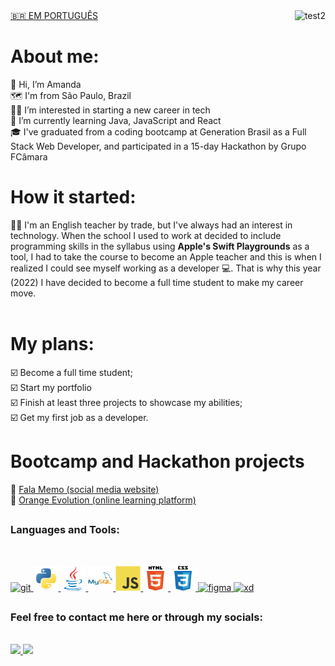 <img align="right" src="https://i.ibb.co/ZfHQX9x/test2.png" alt="test2" border="0">
<a href="https://github.com/amdfd/amdfd-ptbr/blob/main/README.md">🇧🇷 EM PORTUGUÊS</a>

<h1>About me:</h1>
👋 Hi, I’m Amanda <br>
🗺️ I'm from São Paulo, Brazil<br>
👩‍💻 I’m interested in starting a new career in tech <br>
🌱 I’m currently learning Java, JavaScript and React <br>
🎓 I've graduated from a coding bootcamp at Generation Brasil as a Full Stack Web Developer, and participated in a 15-day Hackathon by Grupo FCâmara <br>


<h1>How it started:</h1>
👩‍🏫 I'm an English teacher by trade, but I've always had an interest in technology. When the school I used to work at decided to include programming skills in the syllabus using <b>Apple's Swift Playgrounds</b> as a tool, I had to take the course to become an Apple teacher and this is when I realized I could see myself working as a developer 💻. That is why this year (2022) I have decided to become a full time student to make my career move.
<br><br>

<h1>My plans:</h1>
☑️ Become a full time student;<br>
☑️ Start my portfolio<br>
☑️ Finish at least three projects to showcase my abilities;<br>
☑️ Get my first job as a developer.<br>

<h1>Bootcamp and Hackathon projects</h1>
📣 <a href="https://github.com/FalaMemoGeneration">Fala Memo (social media website)  </a><br>
🍊 <a href="https://github.com/squad34-2022">Orange Evolution (online learning platform)  </a>

##
<h3 align="left">Languages and Tools:</h3><br>
<p align="left"> <a href="https://git-scm.com/" target="_blank" rel="noreferrer"> <img src="https://www.vectorlogo.zone/logos/git-scm/git-scm-icon.svg" alt="git" width="40" height="40"/> </a>
	<a href="https://www.python.org" target="_blank" rel="noreferrer"> <img src="https://raw.githubusercontent.com/devicons/devicon/master/icons/python/python-original.svg" alt="python" width="40" height="40"/> </a>
	<a href="https://www.java.com" target="_blank" rel="noreferrer"> <img src="https://raw.githubusercontent.com/devicons/devicon/master/icons/java/java-original.svg" alt="java" width="40" height="40"/> </a>
	<a href="https://www.mysql.com/" target="_blank" rel="noreferrer"> <img src="https://raw.githubusercontent.com/devicons/devicon/master/icons/mysql/mysql-original-wordmark.svg" alt="mysql" width="40" height="40"/> </a>
	<a href="https://developer.mozilla.org/en-US/docs/Web/JavaScript" target="_blank" rel="noreferrer"> <img src="https://raw.githubusercontent.com/devicons/devicon/master/icons/javascript/javascript-original.svg" alt="javascript" width="40" height="40"/> </a>
	<a href="https://www.w3.org/html/" target="_blank" rel="noreferrer"> <img src="https://raw.githubusercontent.com/devicons/devicon/master/icons/html5/html5-original-wordmark.svg" alt="html5" width="40" height="40"/> </a>
	<a href="https://www.w3schools.com/css/" target="_blank" rel="noreferrer"> <img src="https://raw.githubusercontent.com/devicons/devicon/master/icons/css3/css3-original-wordmark.svg" alt="css3" width="40" height="40"/> </a>
	<a href="https://www.figma.com/" target="_blank" rel="noreferrer"> <img src="https://www.vectorlogo.zone/logos/figma/figma-icon.svg" alt="figma" width="40" height="40"/> </a>
	<a href="https://www.adobe.com/products/xd.html" target="_blank" rel="noreferrer"> <img src="https://cdn.worldvectorlogo.com/logos/adobe-xd.svg" alt="xd" width="40" height="40"/> </a> </p>


##
<h3>Feel free to contact me here or through my socials:</h3>
<div><br>
  <a href="https://www.linkedin.com/in/amdfd/" target="_blank"><img src="https://img.shields.io/badge/LinkedIn-0077B5?style=for-the-badge&logo=linkedin&logoColor=white" target="_blank">
  <a href="mailto:amdfd@outlook.com" target="_blank"><img src="https://img.shields.io/badge/Microsoft_Outlook-0078D4?style=for-the-badge&logo=microsoft-outlook&logoColor=white" target="_blank">
</div>

